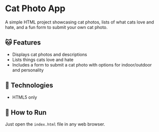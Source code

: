 # Cat Photo App

A simple HTML project showcasing cat photos, lists of what cats love and hate, and a fun form to submit your own cat photo.

## 🐱 Features
- Displays cat photos and descriptions  
- Lists things cats love and hate  
- Includes a form to submit a cat photo with options for indoor/outdoor and personality  

## 🧠 Technologies
- HTML5 only

## 🚀 How to Run
Just open the `index.html` file in any web browser.
